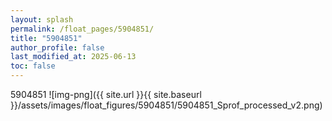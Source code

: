 ```yaml
---
layout: splash
permalink: /float_pages/5904851/
title: "5904851"
author_profile: false
last_modified_at: 2025-06-13
toc: false
---
```

 
5904851
![img-png]({{ site.url }}{{ site.baseurl }}/assets/images/float_figures/5904851/5904851_Sprof_processed_v2.png)